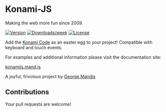 # Konami-JS

Making the web more fun since 2009.

[![Version](https://img.shields.io/npm/v/konami.svg)](https://npmjs.org/package/konami)
[![Downloads/week](https://img.shields.io/npm/dw/konami.svg)](https://npmjs.org/package/konami)
[![License](https://img.shields.io/npm/l/konami.svg)](https://github.com/georgemandis/konami-js/blob/master/package.json)

Add the [Konami Code](https://en.wikipedia.org/wiki/Konami_Code) as an easter egg to your project! Compatible with keyboard and touch events.

For examples and additional information please visit the documentation site:

[konamijs.mand.is](http://konamijs.mand.is/)

A joyful, frivolous project by [George Mandis](https://george.mand.is)

## Contributions

Your pull requests are welcome!
